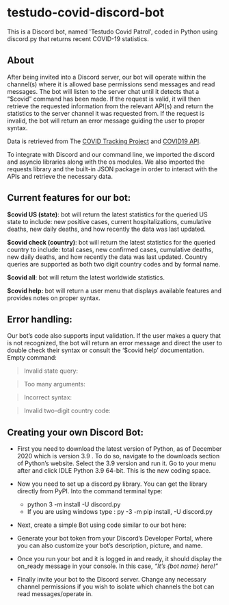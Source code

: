 # testudo-covid-discord-bot

This is a Discord bot, named 'Testudo Covid Patrol', coded in Python using discord.py that returns recent COVID-19 statistics. 

## About
After being invited into a Discord server, our bot will operate within the channel(s) where it is allowed base permissions send messages and read messages. The bot will listen to the server chat until it detects that a “$covid” command has been made. If the request is valid, it will then retrieve the requested information from the relevant API(s) and return the statistics to the server channel it was requested from. If the request is invalid, the bot will return an error message guiding the user to proper syntax. 

Data is retrieved from The [COVID Tracking Project](https://covidtracking.com/data/api) and [COVID19 API](https://covid19api.com/).

To integrate with Discord and our command line, we imported the discord and asyncio libraries along with the os modules. We also imported the requests library and the built-in JSON package in order to interact with the APIs and retrieve the necessary data. 

## Current features for our bot: 
**$covid US (state)**: bot will return the latest statistics for the queried US state to include: new positive cases, current hospitalizations, cumulative deaths, new daily deaths, and how recently the data was last updated.

**$covid check (country)**: bot will return the latest statistics for the queried country to include: total cases, new confirmed cases, cumulative deaths, new daily deaths, and how recently the data was last updated.
Country queries are supported as both two digit country codes and by formal name. 

**$covid all**: bot will return the latest worldwide statistics.


**$covid help:** bot will return a user menu that displays available features and provides notes on proper syntax.


## Error handling:
Our bot’s code also supports input validation. If the user makes a query that is not recognized, the bot will return an error message and direct the user to double check their syntax or consult the ‘$covid help’ documentation.
Empty command: 

>Invalid state query:

>Too many arguments: 

>Incorrect syntax: 

>Invalid two-digit country code:

## Creating your own Discord Bot: 

- First you need to download the latest version of Python, as of December 2020 which is version 3.9 . To do so, navigate to the downloads section of  Python’s website. Select the 3.9 version and run it. Go to your menu after and click IDLE Python 3.9 64-bit. This is the new coding space.

- Now you need to set up a discord.py library. You can get the library directly from PyPI. Into the command terminal type:
  - python 3 -m install -U discord.py
  - If you are using windows type : py -3 -m pip install, -U discord.py

- Next, create a simple Bot using code similar to our bot here:

- Generate your bot token from your Discord’s Developer Portal, where you can also customize your bot’s description, picture, and name.



- Once you run your bot and it is logged in and ready, it should display the on_ready message in your console. In this case, *“It’s {bot name} here!”*

- Finally invite your bot to the Discord server. Change any necessary channel permissions if you wish to isolate which channels the bot can read messages/operate in. 


